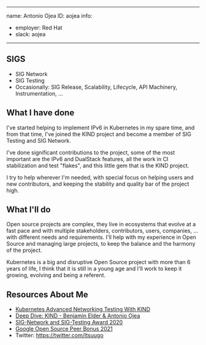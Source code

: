 -------------------------------------------------------------
name: Antonio Ojea
ID: aojea
info:
  - employer: Red Hat
  - slack: aojea
-------------------------------------------------------------

## SIGS

- SIG Network
- SIG Testing
- Occasionally: SIG Release, Scalability, Lifecycle, API Machinery, Instrumentation, ...

## What I have done

I've started helping to implement IPv6 in Kubernetes in my spare time, and from that
time, I've joined the KIND project and become a member of SIG Testing and SIG Network.

I've done significant contributions to the project, some of the most important are the IPv6
and DualStack features, all the work in CI stabilization and test "flakes", and this little
gem that is the KIND project.

I try to help wherever I'm needed, with special focus on helping users and new contributors,
and keeping the stability and quality bar of the project high.

## What I'll do

Open source projects are complex, they live in ecosystems that evolve at a fast pace and with
multiple stakeholders, contributors, users, companies, ... with different needs and requirements.
I'll help with my experience in Open Source and managing large projects, to keep the balance and
the harmony of the project.

Kubernetes is a big and disruptive Open Source project with more than 6 years of life, I think that
it is still in a young age and I'll work to keep it growing, evolving and being a referent.

## Resources About Me

- [Kubernetes Advanced Networking Testing With KIND](https://kccnceu2021.sched.com/event/iE3g/kubernetes-advanced-networking-testing-with-kind-antonio-ojea-redhat)
- [Deep Dive: KIND - Benjamin Elder & Antonio Ojea](https://kccncna19.sched.com/event/Uah7/deep-dive-kind-benjamin-elder-google-antonio-ojea-garcia-suse)
- [SIG-Network and SIG-Testing Award 2020](https://www.youtube.com/watch?v=XCRkzgMTaJU)
- [Google Open Source Peer Bonus 2021](https://opensource.googleblog.com/2021/04/announcing-first-group-of-google-open-source-peer-bonus-winners.html)
- Twitter: https://twitter.com/Itsuugo
